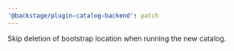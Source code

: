 ```yaml
---
'@backstage/plugin-catalog-backend': patch
---
```


Skip deletion of bootstrap location when running the new catalog.

